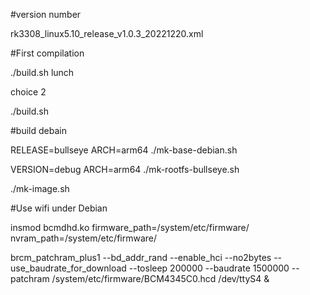 #version number

rk3308_linux5.10_release_v1.0.3_20221220.xml

#First compilation

./build.sh lunch

choice 2

./build.sh 

#build debain

RELEASE=bullseye ARCH=arm64 ./mk-base-debian.sh

VERSION=debug ARCH=arm64 ./mk-rootfs-bullseye.sh

./mk-image.sh

#Use wifi under Debian

insmod bcmdhd.ko firmware_path=/system/etc/firmware/ nvram_path=/system/etc/firmware/

brcm_patchram_plus1 --bd_addr_rand --enable_hci --no2bytes --use_baudrate_for_download  --tosleep  200000 --baudrate 1500000 --patchram  /system/etc/firmware/BCM4345C0.hcd /dev/ttyS4 &


